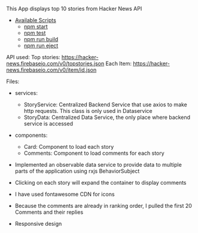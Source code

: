 This App displays top 10 stories from Hacker News API

- [Available Scripts](#available-scripts)
  - [npm start](#npm-start)
  - [npm test](#npm-test)
  - [npm run build](#npm-run-build)
  - [npm run eject](#npm-run-eject)

API used:
    Top stories: https://hacker-news.firebaseio.com/v0/topstories.json
    Each Item: https://hacker-news.firebaseio.com/v0/item/id.json

Files:
  - services:
    - StoryService: Centralized Backend Service that use axios to make http requests. This class is only used in Dataservice
    - StoryData: Centralized Data Service, the only place where backend service is accessed
  - components:
    - Card: Component to load each story
    - Comments: Component to load comments for each story



  - Implemented an observable data service to provide data to multiple parts of the application using rxjs BehaviorSubject
  - Clicking on each story will expand the container to display comments
  - I have used fontawesome CDN for icons
  - Because the comments are already in ranking order, I pulled the first 20 Comments and their replies
  - Responsive design




